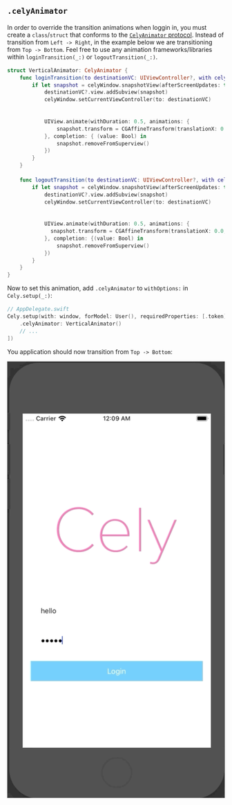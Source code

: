## `.celyAnimator`

In order to override the transition animations when loggin in, you must create a `class`/`struct` that conforms to the [`CelyAnimator` protocol](TODO:). Instead of transition from `Left -> Right`, in the example below we are transitioning from `Top -> Bottom`. Feel free to use any animation frameworks/libraries within `loginTransition(_:)` or `logoutTransition(_:)`.


```swift
struct VerticalAnimator: CelyAnimator {
    func loginTransition(to destinationVC: UIViewController?, with celyWindow: UIWindow) {
        if let snapshot = celyWindow.snapshotView(afterScreenUpdates: true) {
            destinationVC?.view.addSubview(snapshot)
            celyWindow.setCurrentViewController(to: destinationVC)


            UIView.animate(withDuration: 0.5, animations: {
                snapshot.transform = CGAffineTransform(translationX: 0.0, y: 1000.0)
            }, completion: { (value: Bool) in
                snapshot.removeFromSuperview()
            })
        }
    }

    func logoutTransition(to destinationVC: UIViewController?, with celyWindow: UIWindow) {
        if let snapshot = celyWindow.snapshotView(afterScreenUpdates: true) {
            destinationVC?.view.addSubview(snapshot)
            celyWindow.setCurrentViewController(to: destinationVC)


            UIView.animate(withDuration: 0.5, animations: {
              snapshot.transform = CGAffineTransform(translationX: 0.0, y: -1000.0)
            }, completion: {(value: Bool) in
                snapshot.removeFromSuperview()
            })
        }
    }
}
```

Now to set this animation, add `.celyAnimator` to `withOptions:` in `Cely.setup(_:)`:

```swift
// AppDelegate.swift
Cely.setup(with: window, forModel: User(), requiredProperties: [.token], withOptions: [
    .celyAnimator: VerticalAnimator()
    // ...
])
```

You application should now transition from `Top -> Bottom`:

![](../images/cely_animator_vertical.gif)
